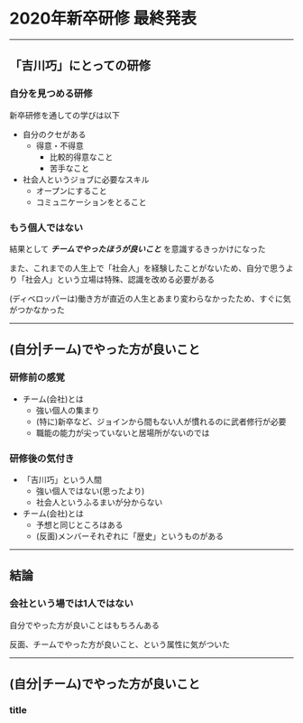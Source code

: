 # 2020年新卒研修 最終発表

---
## 「吉川巧」にとっての研修

### 自分を見つめる研修

新卒研修を通しての学びは以下

- 自分のクセがある
  - 得意・不得意
    - 比較的得意なこと
    - 苦手なこと
- 社会人というジョブに必要なスキル
  - オープンにすること
  - コミュニケーションをとること

### もう個人ではない

結果として ***チームでやったほうが良いこと*** を意識するきっかけになった

また、これまでの人生上で「社会人」を経験したことがないため、自分で思うより「社会人」という立場は特殊、認識を改める必要がある

(ディベロッパーは)働き方が直近の人生とあまり変わらなかったため、すぐに気がつかなかった



---
## (自分|チーム)でやった方が良いこと

### 研修前の感覚

- チーム(会社)とは
  - 強い個人の集まり
  - (特に)新卒など、ジョインから間もない人が慣れるのに武者修行が必要
  - 職能の能力が尖っていないと居場所がないのでは

### 研修後の気付き

- 「吉川巧」という人間
  - 強い個人ではない(思ったより)
  - 社会人というふるまいが分からない
- チーム(会社)とは
  - 予想と同じところはある
  - (反面)メンバーそれぞれに「歴史」というものがある

---
## 結論

### 会社という場では1人ではない

自分でやった方が良いことはもちろんある

反面、チームでやった方が良いこと、という属性に気がついた

---
## (自分|チーム)でやった方が良いこと

### title



